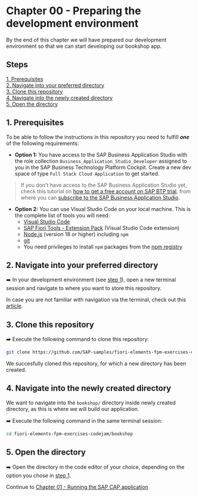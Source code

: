 # Chapter 00 - Preparing the development environment

By the end of this chapter we will have prepared our development environment so that we can start developing our bookshop app.

## Steps

[1. Prerequisites](#1-prerequisites)<br>
[2. Navigate into your preferred directory](#2-navigate-into-your-preferred-directory)<br>
[3. Clone this repository](#3-clone-this-repository)<br>
[4. Navigate into the newly created directory](#4-navigate-into-the-newly-created-directory)<br>
[5. Open the directory](#5-open-the-directory)<br>

## 1. Prerequisites

To be able to follow the instructions in this repository you need to fulfill ***one*** of the following requirements:

- **Option 1:** You have access to the SAP Business Application Studio with the role collection `Business_Application_Studio_Developer` assigned to you in the SAP Business Technology Platform Cockpit. Create a new dev space of type `Full Stack Cloud Application` to get started.

> If you don't have access to the SAP Business Application Studio yet, check this tutorial on [how to get a free account on SAP BTP trial](https://developers.sap.com/tutorials/hcp-create-trial-account.html), from where you can [subscribe to the SAP Business Application Studio](https://developers.sap.com/tutorials/appstudio-onboarding.html).

- **Option 2:** You can use Visual Studio Code on your local machine. This is the complete list of tools you will need:
  - [Visual Studio Code](https://code.visualstudio.com/download)
  - [SAP Fiori Tools - Extension Pack](https://marketplace.visualstudio.com/items?itemName=SAPSE.sap-ux-fiori-tools-extension-pack) (Visual Studio Code extension)
  - [Node.js](https://nodejs.org/en/) (version 18 or higher) including `npm`
  - [git](https://git-scm.com/book/en/v2/Getting-Started-Installing-Git)
  - You need privileges to install `npm` packages from the [npm registry](https://www.npmjs.com/)

## 2. Navigate into your preferred directory

➡️ In your development environment (see [step 1](#1-prerequisites)), open a new terminal session and navigate to where you want to store this repository.

In case you are not familiar with navigation via the terminal, check out this [article](https://help.dreamhost.com/hc/en-us/articles/215465297-UNIX-commands-Working-with-directories).

## 3. Clone this repository

➡️ Execute the following command to clone this repository:

```bash
git clone https://github.com/SAP-samples/fiori-elements-fpm-exercises-codejam
```

We succesfully cloned this repository, for which a new directory has been created.

## 4. Navigate into the newly created directory

We want to navigate into the `bookshop/` directory inside newly created directory, as this is where we will build our application.

➡️ Execute the following command in the same terminal session:

```bash
cd fiori-elements-fpm-exercises-codejam/bookshop
```

## 5. Open the directory

➡️ Open the directory in the code editor of your choice, depending on the option you chose in [step 1](#1-prerequisites).

Continue to [Chapter 01 - Running the SAP CAP application](/chapters/01-run-cap-app/)
